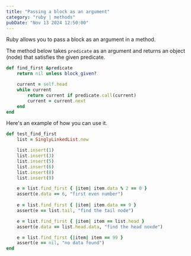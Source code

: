 ```yaml
---
title: "Passing a block as an argument"
category: "ruby | methods"
pubDate: "Nov 13 2024 12:50:00"
---
```


Ruby allows you to pass a block as an argument in a method.

The method below takes `predicate` as an argument and returns an object (node) that satisfies the given predicate.
```rb
def find_first &predicate
	return nil unless block_given?

	current = self.head
	while current
		return current if predicate.call(current)
		current = current.next
	end
end
```

Here's an example of how you can use it.
```rb
def test_find_first
    list = SinglyLinkedList.new

	list.insert(1)
	list.insert(3)
	list.insert(5)
	list.insert(6)
	list.insert(8)
	list.insert(9)

	e = list.find_first { |item| item.data % 2 == 0 }
	assert(e.data == 6, "first even number")
	
	e = list.find_first { |item| item.data == 9 }
	assert(e == list.tail, "find the tail node")

	e = list.find_first { |item| item == list.head }
	assert(e.data == list.head.data, "find the head noxde")

	e = list.find_first {|item| item == 99 }
	assert(e == nil, "no data found")
end
```